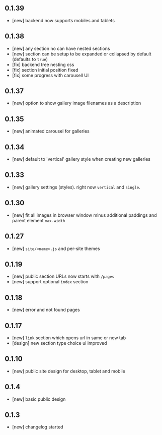 ## 0.1.39

* [new] backend now supports mobiles and tablets

## 0.1.38

* [new] any section no can have nested sections
* [new] section can be setup to be expanded or collapsed by default (defaults to `true`)
* [fix] backend tree nesting css
* [fix] section initial position fixed
* [fix] some progress with carousell UI

## 0.1.37

* [new] option to show gallery image filenames as a description

## 0.1.35

* [new] animated carousel for galleries

## 0.1.34

* [new] default to 'vertical' gallery style when creating new galleries

## 0.1.33

* [new] gallery settings (styles). right now `vertical` and `single`.

## 0.1.30

* [new] fit all images in browser window minus additional paddings and parent element `max-width`

## 0.1.27

* [new] `site/<name>.js` and per-site themes

## 0.1.19

* [new] public section URLs now starts with `/pages`
* [new] support optional `index` section

## 0.1.18

* [new] error and not found pages

## 0.1.17

* [new] `link` section which opens url in same or new tab
* [design] new section type choice ui improved

## 0.1.10

* [new] public site design for desktop, tablet and mobile

## 0.1.4

* [new] basic public design

## 0.1.3

* [new] changelog started
